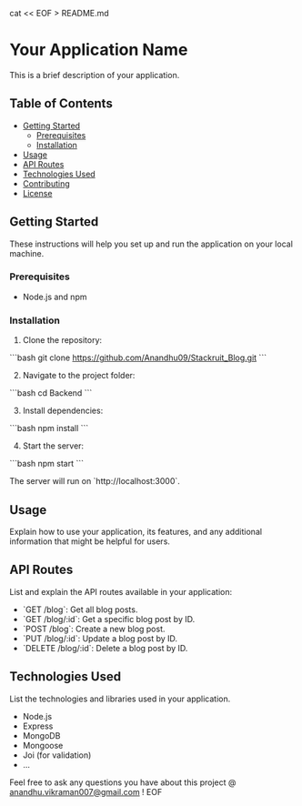 cat << EOF > README.md
# Your Application Name

This is a brief description of your application.

## Table of Contents

- [Getting Started](#getting-started)
  - [Prerequisites](#prerequisites)
  - [Installation](#installation)
- [Usage](#usage)
- [API Routes](#api-routes)
- [Technologies Used](#technologies-used)
- [Contributing](#contributing)
- [License](#license)

## Getting Started

These instructions will help you set up and run the application on your local machine.

### Prerequisites

- Node.js and npm

### Installation

1. Clone the repository:

\`\`\`bash
git clone https://github.com/Anandhu09/Stackruit_Blog.git
\`\`\`

2. Navigate to the project folder:

\`\`\`bash
cd Backend
\`\`\`

3. Install dependencies:

\`\`\`bash
npm install
\`\`\`

4. Start the server:

\`\`\`bash
npm start
\`\`\`

The server will run on \`http://localhost:3000\`.

## Usage

Explain how to use your application, its features, and any additional information that might be helpful for users.

## API Routes

List and explain the API routes available in your application:

- \`GET /blog\`: Get all blog posts.
- \`GET /blog/:id\`: Get a specific blog post by ID.
- \`POST /blog\`: Create a new blog post.
- \`PUT /blog/:id\`: Update a blog post by ID.
- \`DELETE /blog/:id\`: Delete a blog post by ID.

## Technologies Used

List the technologies and libraries used in your application.

- Node.js
- Express
- MongoDB
- Mongoose
- Joi (for validation)
- ...



Feel free to ask any questions you have about this project @ anandhu.vikraman007@gmail.com !
EOF